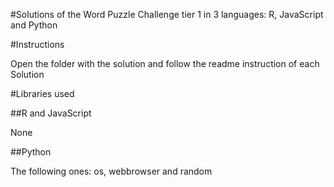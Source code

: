 #Solutions of the Word Puzzle Challenge tier 1 in 3 languages: R, JavaScript and Python

#Instructions

Open the folder with the solution and follow the readme instruction of each Solution

#Libraries used

##R and JavaScript

None

##Python

The following ones: os, webbrowser and random
